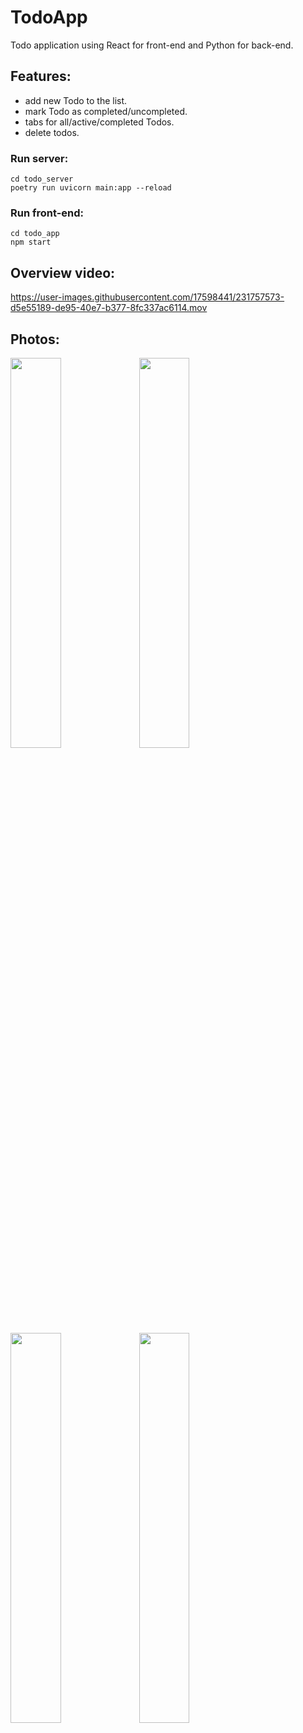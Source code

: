 # TodoApp
Todo application using React for front-end and Python for back-end.

## Features:
- add new Todo to the list.
- mark Todo as completed/uncompleted.
- tabs for all/active/completed Todos.
- delete todos.

### Run server:
```
cd todo_server
poetry run uvicorn main:app --reload
```
### Run front-end:
```
cd todo_app
npm start
```
## Overview video:
https://user-images.githubusercontent.com/17598441/231757573-d5e55189-de95-40e7-b377-8fc337ac6114.mov

## Photos:
<img width="40%" src="https://user-images.githubusercontent.com/17598441/231759631-ec463364-73c0-48c9-88ca-57b386ce3915.png">     <img width="40%" src="https://user-images.githubusercontent.com/17598441/231759641-764cb250-0922-4434-9787-911e21929031.png">
<img width="40%" src="https://user-images.githubusercontent.com/17598441/231759644-6d32537d-182d-4c5d-84e3-7ae88dd41389.png">     <img width="40%" src="https://user-images.githubusercontent.com/17598441/231759647-681505d6-ad44-48b0-9082-f11299c8aea5.png">
